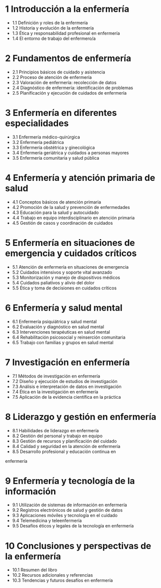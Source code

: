 # 1 Introducción a la enfermería
- 1.1 Definición y roles de la enfermería
- 1.2 Historia y evolución de la enfermería
- 1.3 Ética y responsabilidad profesional en enfermería
- 1.4 El entorno de trabajo del enfermero/a

# 2 Fundamentos de enfermería
- 2.1 Principios básicos de cuidado y asistencia
- 2.2 Proceso de atención de enfermería
- 2.3 Valoración de enfermería: recolección de datos
- 2.4 Diagnóstico de enfermería: identificación de problemas
- 2.5 Planificación y ejecución de cuidados de enfermería

# 3 Enfermería en diferentes especialidades
- 3.1 Enfermería médico-quirúrgica
- 3.2 Enfermería pediátrica
- 3.3 Enfermería obstétrica y ginecológica
- 3.4 Enfermería geriátrica y cuidados a personas mayores
- 3.5 Enfermería comunitaria y salud pública

# 4 Enfermería y atención primaria de salud
- 4.1 Conceptos básicos de atención primaria
- 4.2 Promoción de la salud y prevención de enfermedades
- 4.3 Educación para la salud y autocuidado
- 4.4 Trabajo en equipo interdisciplinario en atención primaria
- 4.5 Gestión de casos y coordinación de cuidados

# 5 Enfermería en situaciones de emergencia y cuidados críticos
- 5.1 Atención de enfermería en situaciones de emergencia
- 5.2 Cuidados intensivos y soporte vital avanzado
- 5.3 Monitorización y manejo de dispositivos médicos
- 5.4 Cuidados paliativos y alivio del dolor
- 5.5 Ética y toma de decisiones en cuidados críticos

# 6 Enfermería y salud mental
- 6.1 Enfermería psiquiátrica y salud mental
- 6.2 Evaluación y diagnóstico en salud mental
- 6.3 Intervenciones terapéuticas en salud mental
- 6.4 Rehabilitación psicosocial y reinserción comunitaria
- 6.5 Trabajo con familias y grupos en salud mental

# 7 Investigación en enfermería
- 7.1 Métodos de investigación en enfermería
- 7.2 Diseño y ejecución de estudios de investigación
- 7.3 Análisis e interpretación de datos en investigación
- 7.4 Ética en la investigación en enfermería
- 7.5 Aplicación de la evidencia científica en la práctica

# 8 Liderazgo y gestión en enfermería
- 8.1 Habilidades de liderazgo en enfermería
- 8.2 Gestión del personal y trabajo en equipo
- 8.3 Gestión de recursos y planificación del cuidado
- 8.4 Calidad y seguridad en la atención de enfermería
- 8.5 Desarrollo profesional y educación continua en

 enfermería

# 9 Enfermería y tecnología de la información
- 9.1 Utilización de sistemas de información en enfermería
- 9.2 Registros electrónicos de salud y gestión de datos
- 9.3 Aplicaciones móviles y tecnología en el cuidado
- 9.4 Telemedicina y teleenfermería
- 9.5 Desafíos éticos y legales de la tecnología en enfermería

# 10 Conclusiones y perspectivas de la enfermería
-  10.1 Resumen del libro
-  10.2 Recursos adicionales y referencias
-  10.3 Tendencias y futuros desafíos en enfermería
